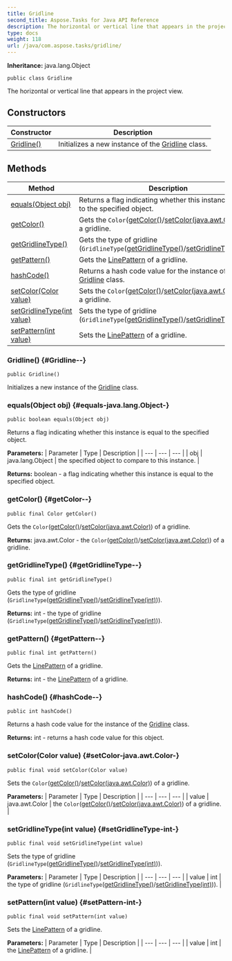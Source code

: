 ```yaml
---
title: Gridline
second_title: Aspose.Tasks for Java API Reference
description: The horizontal or vertical line that appears in the project view.
type: docs
weight: 118
url: /java/com.aspose.tasks/gridline/
---
```


**Inheritance:**
java.lang.Object
```
public class Gridline
```

The horizontal or vertical line that appears in the project view.
## Constructors

| Constructor | Description |
| --- | --- |
| [Gridline()](#Gridline--) | Initializes a new instance of the [Gridline](../../com.aspose.tasks/gridline) class. |
## Methods

| Method | Description |
| --- | --- |
| [equals(Object obj)](#equals-java.lang.Object-) | Returns a flag indicating whether this instance is equal to the specified object. |
| [getColor()](#getColor--) | Gets the `Color`([getColor()](../../com.aspose.tasks/gridline\#getColor--)/[setColor(java.awt.Color)](../../com.aspose.tasks/gridline\#setColor-java.awt.Color-)) of a gridline. |
| [getGridlineType()](#getGridlineType--) | Gets the type of gridline (`GridlineType`([getGridlineType()](../../com.aspose.tasks/gridline\#getGridlineType--)/[setGridlineType(int)](../../com.aspose.tasks/gridline\#setGridlineType-int-))). |
| [getPattern()](#getPattern--) | Gets the [LinePattern](../../com.aspose.tasks/linepattern) of a gridline. |
| [hashCode()](#hashCode--) | Returns a hash code value for the instance of the [Gridline](../../com.aspose.tasks/gridline) class. |
| [setColor(Color value)](#setColor-java.awt.Color-) | Sets the `Color`([getColor()](../../com.aspose.tasks/gridline\#getColor--)/[setColor(java.awt.Color)](../../com.aspose.tasks/gridline\#setColor-java.awt.Color-)) of a gridline. |
| [setGridlineType(int value)](#setGridlineType-int-) | Sets the type of gridline (`GridlineType`([getGridlineType()](../../com.aspose.tasks/gridline\#getGridlineType--)/[setGridlineType(int)](../../com.aspose.tasks/gridline\#setGridlineType-int-))). |
| [setPattern(int value)](#setPattern-int-) | Sets the [LinePattern](../../com.aspose.tasks/linepattern) of a gridline. |
### Gridline() {#Gridline--}
```
public Gridline()
```


Initializes a new instance of the [Gridline](../../com.aspose.tasks/gridline) class.

### equals(Object obj) {#equals-java.lang.Object-}
```
public boolean equals(Object obj)
```


Returns a flag indicating whether this instance is equal to the specified object.

**Parameters:**
| Parameter | Type | Description |
| --- | --- | --- |
| obj | java.lang.Object | the specified object to compare to this instance. |

**Returns:**
boolean - a flag indicating whether this instance is equal to the specified object.
### getColor() {#getColor--}
```
public final Color getColor()
```


Gets the `Color`([getColor()](../../com.aspose.tasks/gridline\#getColor--)/[setColor(java.awt.Color)](../../com.aspose.tasks/gridline\#setColor-java.awt.Color-)) of a gridline.

**Returns:**
java.awt.Color - the `Color`([getColor()](../../com.aspose.tasks/gridline\#getColor--)/[setColor(java.awt.Color)](../../com.aspose.tasks/gridline\#setColor-java.awt.Color-)) of a gridline.
### getGridlineType() {#getGridlineType--}
```
public final int getGridlineType()
```


Gets the type of gridline (`GridlineType`([getGridlineType()](../../com.aspose.tasks/gridline\#getGridlineType--)/[setGridlineType(int)](../../com.aspose.tasks/gridline\#setGridlineType-int-))).

**Returns:**
int - the type of gridline (`GridlineType`([getGridlineType()](../../com.aspose.tasks/gridline\#getGridlineType--)/[setGridlineType(int)](../../com.aspose.tasks/gridline\#setGridlineType-int-))).
### getPattern() {#getPattern--}
```
public final int getPattern()
```


Gets the [LinePattern](../../com.aspose.tasks/linepattern) of a gridline.

**Returns:**
int - the [LinePattern](../../com.aspose.tasks/linepattern) of a gridline.
### hashCode() {#hashCode--}
```
public int hashCode()
```


Returns a hash code value for the instance of the [Gridline](../../com.aspose.tasks/gridline) class.

**Returns:**
int - returns a hash code value for this object.
### setColor(Color value) {#setColor-java.awt.Color-}
```
public final void setColor(Color value)
```


Sets the `Color`([getColor()](../../com.aspose.tasks/gridline\#getColor--)/[setColor(java.awt.Color)](../../com.aspose.tasks/gridline\#setColor-java.awt.Color-)) of a gridline.

**Parameters:**
| Parameter | Type | Description |
| --- | --- | --- |
| value | java.awt.Color | the `Color`([getColor()](../../com.aspose.tasks/gridline\#getColor--)/[setColor(java.awt.Color)](../../com.aspose.tasks/gridline\#setColor-java.awt.Color-)) of a gridline. |

### setGridlineType(int value) {#setGridlineType-int-}
```
public final void setGridlineType(int value)
```


Sets the type of gridline (`GridlineType`([getGridlineType()](../../com.aspose.tasks/gridline\#getGridlineType--)/[setGridlineType(int)](../../com.aspose.tasks/gridline\#setGridlineType-int-))).

**Parameters:**
| Parameter | Type | Description |
| --- | --- | --- |
| value | int | the type of gridline (`GridlineType`([getGridlineType()](../../com.aspose.tasks/gridline\#getGridlineType--)/[setGridlineType(int)](../../com.aspose.tasks/gridline\#setGridlineType-int-))). |

### setPattern(int value) {#setPattern-int-}
```
public final void setPattern(int value)
```


Sets the [LinePattern](../../com.aspose.tasks/linepattern) of a gridline.

**Parameters:**
| Parameter | Type | Description |
| --- | --- | --- |
| value | int | the [LinePattern](../../com.aspose.tasks/linepattern) of a gridline. |

